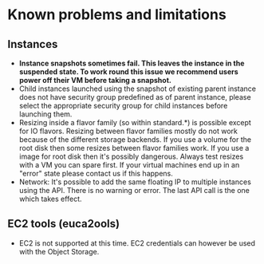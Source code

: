 # Known problems and limitations

## Instances

-   **Instance snapshots  sometimes fail. This leaves  the instance in
    the suspended state.  To work  round this issue we recommend users
    power off their VM before taking a snapshot.**
-   Child  instances launched  using the  snapshot of  existing parent
    instance  does not  have security  group predefined  as of  parent
    instance,   please  select   the appropriate security  group   for
    child instances before launching them.
-   Resizing  inside  a  flavor family  (so  within  standard.\*)  is
    possible   except  for   IO  flavors.   Resizing  between   flavor
    families mostly  do  not work  because  of  the different  storage
    backends. If you use a volume  for the root disk then some resizes
    between flavor  families work. If  you use  a image for  root disk
    then it's possibly  dangerous.  Always test resizes with  a VM you
    can spare  first. If your virtual  machines end  up in  an "error"
    state please contact us if this happens.
-   Network:  It's possible to  add the  same floating IP  to multiple
    instances using  the API. There is  no warning or error.  The last
    API call is the one which takes effect.

## EC2 tools (euca2ools)

-   EC2 is not supported at  this time. EC2 credentials can however be
    used with the Object Storage.

